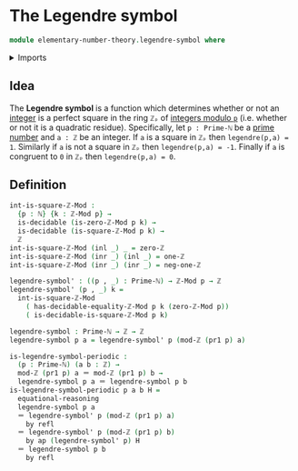 # The Legendre symbol

```agda
module elementary-number-theory.legendre-symbol where
```

<details><summary>Imports</summary>

```agda
open import elementary-number-theory.integers
open import elementary-number-theory.modular-arithmetic
open import elementary-number-theory.natural-numbers
open import elementary-number-theory.prime-numbers
open import elementary-number-theory.squares-modular-arithmetic

open import foundation.action-on-identifications-functions
open import foundation.coproduct-types
open import foundation.decidable-types
open import foundation.dependent-pair-types
open import foundation.identity-types
```

</details>

## Idea

The **Legendre symbol** is a function which determines whether or not an
[integer](elementary-number-theory.integers.md) is a perfect square in the ring
`ℤₚ` of [integers modulo `p`](elementary-number-theory.modular-arithmetic.md)
(i.e. whether or not it is a quadratic residue). Specifically, let `p : Prime-ℕ`
be a [prime number](elementary-number-theory.prime-numbers.md) and `a : ℤ` be an
integer. If `a` is a square in `ℤₚ` then `legendre(p,a) = 1`. Similarly if `a`
is not a square in `ℤₚ` then `legendre(p,a) = -1`. Finally if `a` is congruent
to `0` in `ℤₚ` then `legendre(p,a) = 0`.

## Definition

```agda
int-is-square-ℤ-Mod :
  {p : ℕ} {k : ℤ-Mod p} →
  is-decidable (is-zero-ℤ-Mod p k) →
  is-decidable (is-square-ℤ-Mod p k) →
  ℤ
int-is-square-ℤ-Mod (inl _) _ = zero-ℤ
int-is-square-ℤ-Mod (inr _) (inl _) = one-ℤ
int-is-square-ℤ-Mod (inr _) (inr _) = neg-one-ℤ

legendre-symbol' : ((p , _) : Prime-ℕ) → ℤ-Mod p → ℤ
legendre-symbol' (p , _) k =
  int-is-square-ℤ-Mod
    ( has-decidable-equality-ℤ-Mod p k (zero-ℤ-Mod p))
    ( is-decidable-is-square-ℤ-Mod p k)

legendre-symbol : Prime-ℕ → ℤ → ℤ
legendre-symbol p a = legendre-symbol' p (mod-ℤ (pr1 p) a)

is-legendre-symbol-periodic :
  (p : Prime-ℕ) (a b : ℤ) →
  mod-ℤ (pr1 p) a ＝ mod-ℤ (pr1 p) b →
  legendre-symbol p a ＝ legendre-symbol p b
is-legendre-symbol-periodic p a b H =
  equational-reasoning
  legendre-symbol p a
  ＝ legendre-symbol' p (mod-ℤ (pr1 p) a)
    by refl
  ＝ legendre-symbol' p (mod-ℤ (pr1 p) b)
    by ap (legendre-symbol' p) H
  ＝ legendre-symbol p b
    by refl
```
